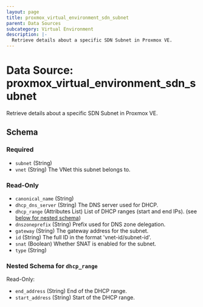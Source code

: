 ```yaml
---
layout: page
title: proxmox_virtual_environment_sdn_subnet
parent: Data Sources
subcategory: Virtual Environment
description: |-
  Retrieve details about a specific SDN Subnet in Proxmox VE.
---
```


# Data Source: proxmox_virtual_environment_sdn_subnet

Retrieve details about a specific SDN Subnet in Proxmox VE.



<!-- schema generated by tfplugindocs -->
## Schema

### Required

- `subnet` (String)
- `vnet` (String) The VNet this subnet belongs to.

### Read-Only

- `canonical_name` (String)
- `dhcp_dns_server` (String) The DNS server used for DHCP.
- `dhcp_range` (Attributes List) List of DHCP ranges (start and end IPs). (see [below for nested schema](#nestedatt--dhcp_range))
- `dnszoneprefix` (String) Prefix used for DNS zone delegation.
- `gateway` (String) The gateway address for the subnet.
- `id` (String) The full ID in the format 'vnet-id/subnet-id'.
- `snat` (Boolean) Whether SNAT is enabled for the subnet.
- `type` (String)

<a id="nestedatt--dhcp_range"></a>
### Nested Schema for `dhcp_range`

Read-Only:

- `end_address` (String) End of the DHCP range.
- `start_address` (String) Start of the DHCP range.
